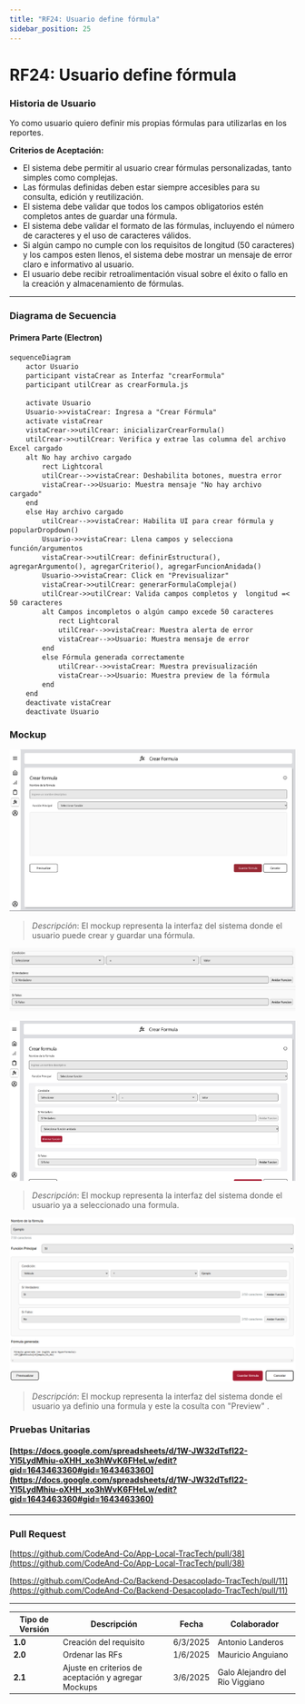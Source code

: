 ```yaml
---
title: "RF24: Usuario define fórmula"  
sidebar_position: 25
---
```


# RF24: Usuario define fórmula

### Historia de Usuario

Yo como usuario quiero definir mis propias fórmulas para utilizarlas en los reportes.

  **Criterios de Aceptación:**
  - El sistema debe permitir al usuario crear fórmulas personalizadas, tanto simples como complejas.
  - Las fórmulas definidas deben estar siempre accesibles para su consulta, edición y reutilización.
  - El sistema debe validar que todos los campos obligatorios estén completos antes de guardar una fórmula.
  - El sistema debe validar el formato de las fórmulas, incluyendo el número de caracteres y el uso de caracteres válidos.
  - Si algún campo no cumple con los requisitos de longitud (50 caracteres) y los campos esten llenos, el sistema debe mostrar un mensaje de error claro e informativo al usuario.
  - El usuario debe recibir retroalimentación visual sobre el éxito o fallo en la creación y almacenamiento de fórmulas.

---

### Diagrama de Secuencia

#### Primera Parte (Electron)


```mermaid
sequenceDiagram
    actor Usuario
    participant vistaCrear as Interfaz "crearFormula"
    participant utilCrear as crearFormula.js

    activate Usuario
    Usuario->>vistaCrear: Ingresa a "Crear Fórmula"
    activate vistaCrear
    vistaCrear->>utilCrear: inicializarCrearFormula()
    utilCrear->>utilCrear: Verifica y extrae las columna del archivo Excel cargado
    alt No hay archivo cargado
        rect Lightcoral
        utilCrear-->>vistaCrear: Deshabilita botones, muestra error
        vistaCrear-->>Usuario: Muestra mensaje "No hay archivo cargado"
    end
    else Hay archivo cargado
        utilCrear-->>vistaCrear: Habilita UI para crear fórmula y popularDropdown()
        Usuario->>vistaCrear: Llena campos y selecciona función/argumentos
        vistaCrear->>utilCrear: definirEstructura(), agregarArgumento(), agregarCriterio(), agregarFuncionAnidada()
        Usuario->>vistaCrear: Click en "Previsualizar"
        vistaCrear->>utilCrear: generarFormulaCompleja()
        utilCrear->>utilCrear: Valida campos completos y  longitud =< 50 caracteres
        alt Campos incompletos o algún campo excede 50 caracteres
            rect Lightcoral
            utilCrear-->>vistaCrear: Muestra alerta de error
            vistaCrear-->>Usuario: Muestra mensaje de error
        end
        else Fórmula generada correctamente
            utilCrear-->>vistaCrear: Muestra previsualización
            vistaCrear-->>Usuario: Muestra preview de la fórmula
        end
    end
    deactivate vistaCrear
    deactivate Usuario
```


### Mockup

![Mockup](./mockups/MockupRF22.png)
> *Descripción*: El mockup representa la interfaz del sistema donde el usuario puede crear y guardar una fórmula.


![Mockup](./mockups/MockupFormulas3.png)


![Mockup](./mockups/MockupFormulas2.png)

> *Descripción*: El mockup representa la interfaz del sistema donde el usuario ya a seleccionado una formula.

![Mockup](./mockups/MockupPreviewFormula.png)

> *Descripción*: El mockup representa la interfaz del sistema donde el usuario ya definio una formula y este la cosulta con "Preview" .

### Pruebas Unitarias 

#### [https://docs.google.com/spreadsheets/d/1W-JW32dTsfI22-Yl5LydMhiu-oXHH_xo3hWvK6FHeLw/edit?gid=1643463360#gid=1643463360](https://docs.google.com/spreadsheets/d/1W-JW32dTsfI22-Yl5LydMhiu-oXHH_xo3hWvK6FHeLw/edit?gid=1643463360#gid=1643463360)
---

### Pull Request
[https://github.com/CodeAnd-Co/App-Local-TracTech/pull/38](https://github.com/CodeAnd-Co/App-Local-TracTech/pull/38)

[https://github.com/CodeAnd-Co/Backend-Desacoplado-TracTech/pull/11](https://github.com/CodeAnd-Co/Backend-Desacoplado-TracTech/pull/11)

---

| **Tipo de Versión** | **Descripción**              | **Fecha**  | **Colaborador**          |
| ------------------- | ---------------------------- | ---------- | ------------------------ |
| **1.0**             | Creación del requisito       | 6/3/2025   | Antonio Landeros         |
| **2.0**             | Ordenar las RFs              | 1/6/2025   | Mauricio Anguiano          |
| **2.1**             | Ajuste en criterios de aceptación y agregar Mockups           | 3/6/2025   | Galo Alejandro del Rio Viggiano            |  